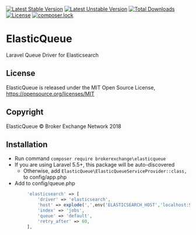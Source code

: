 [![Latest Stable Version](https://poser.pugx.org/brokerexchange/elasticqueue/v/stable)](https://packagist.org/packages/brokerexchange/elasticqueue)
[![Latest Unstable Version](https://poser.pugx.org/brokerexchange/elasticqueue/v/unstable)](https://packagist.org/packages/brokerexchange/elasticqueue)
[![Total Downloads](https://poser.pugx.org/brokerexchange/elasticqueue/downloads)](https://packagist.org/packages/brokerexchange/elasticqueue)
[![License](https://poser.pugx.org/brokerexchange/elasticqueue/license)](https://packagist.org/packages/brokerexchange/elasticqueue)
[![composer.lock](https://poser.pugx.org/brokerexchange/elasticqueue/composerlock)](https://packagist.org/packages/brokerexchange/elasticqueue)

# ElasticQueue
Laravel Queue Driver for Elasticsearch 

## License
ElasticQueue is released under the MIT Open Source License, <https://opensource.org/licenses/MIT>

## Copyright
ElasticQueue &copy; Broker Exchange Network 2018

## Installation
 * Run command `composer require brokerexchange\elasticqueue`
 * If you are using Laravel 5.5+, this package will be auto-discovered
    * Otherwise, add `ElasticQueue\ElasticQueueServiceProvider::class,` to config/app.php
 * Add to config/queue.php 

```php
        'elasticsearch' => [
            'driver' => 'elasticsearch',
            'host' => explode(',',env('ELASTICSEARCH_HOST','localhost:9200')),
            'index' => 'jobs',
            'queue' => 'default',
            'retry_after' => 60,
        ],
```
